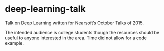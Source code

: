 # deep-learning-talk
Talk on Deep Learning written for Nearsoft’s October Talks of 2015.

The intended audience is college students though the resources should be useful to anyone interested in the area. Time did not allow for a code example.
